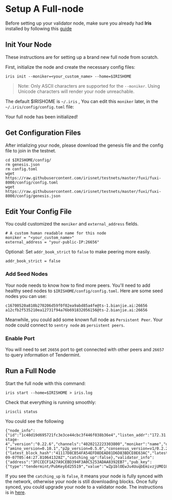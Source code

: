 # Setup A Full-node

Before setting up your validator node, make sure you already had **Iris** installed by following this [guide](Install-the-Software.md)

## Init Your Node

These instructions are for setting up a brand new full node from scratch.

First, initialize the node and create the necessary config files:

```
iris init --moniker=<your_custom_name> --home=$IRISHOME
```

> Note: Only ASCII characters are supported for the `--moniker`. Using Unicode characters will render your node unreachable.

The default \$IRISHOME is `~/.iris` , You can edit this `moniker` later, in the `~/.iris/config/config.toml` file:

Your full node has been initialized!

## Get Configuration Files


After intializing your node, please download the genesis file and the config file to join in the testnet.

```
cd $IRISHOME/config/
rm genesis.json
rm config.toml
wget https://raw.githubusercontent.com/irisnet/testnets/master/fuxi/fuxi-8000/config/config.toml
wget https://raw.githubusercontent.com/irisnet/testnets/master/fuxi/fuxi-8000/config/genesis.json
```
## Edit Your Config File

You could customized the `moniker` and `external_address` fields. 

```
# A custom human readable name for this node
moniker = "<your_custom_name>"
external_address = "your-public-IP:26656"
```


Optional:
Set `addr_book_strict` to `false` to make peering more easily.

```
addr_book_strict = false
```


### Add Seed Nodes

Your node needs to know how to find more peers. You'll need to add healthy seed nodes to `$IRISHOME/config/config.toml`. Here are some seed nodes you can use:

```
c16700520a810b270206d59f0f02ea9abd85a4fe@ts-1.bianjie.ai:26656
a12cfb2f535210ea12731f94a76b691832056156@ts-2.bianjie.ai:26656
```

Meanwhile, you could add some known full node as `Persistent Peer`. Your node could connect to `sentry node` as `persistent peers`.


###  Enable Port

You will need to set `26656` port to get connected with other peers and `26657` to query information of Tendermint.

## Run a Full Node

Start the full node with this command:

```
iris start --home=$IRISHOME > iris.log
```

Check that everything is running smoothly:

```
iriscli status
```
You could see the following
```
{"node_info":{"id":"1c40d19d695721fc3e3ce44cbc3f446f038b36e4","listen_addr":"172.31.0.190:46656","network":"iris-stage-4","version":"0.22.6","channels":"4020212223303800","moniker":"name","other":["amino_version=0.10.1","p2p_version=0.5.0","consensus_version=v1/0.2.2","rpc_version=0.7.0/3","tx_index=on","rpc_addr=tcp://0.0.0.0:46657"]},"sync_info":{"latest_block_hash":"41117D8CB54FA54EFD8DEAD81D6D83BDCE0E63AC","latest_app_hash":"95D82B8AC8B64C4CD6F85C1D91F999C2D1DA4F0A","latest_block_height":"1517","latest_block_time":"2018-09-07T05:44:27.810641328Z","catching_up":false},"validator_info":{"address":"3FCCECF1A27A9CEBD394F3A0C5253ADAA8392EB7","pub_key":{"type":"tendermint/PubKeyEd25519","value":"wZp1blOEwJu4UuqbEmivzjUMO1UwUK4C0jRH96HhV90="},"voting_power":"100"}}
```
If you see the 	`catching_up` is `false`, it means your node is fully synced with the network, otherwise your node is still downloading blocks. Once fully synced, you could upgrade your node to a validator node. The instructions is in [here](Validator-Node.md).	
